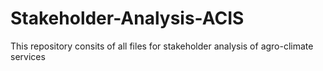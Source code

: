 # Stakeholder-Analysis-ACIS
This repository consits of all files for stakeholder analysis of agro-climate services
